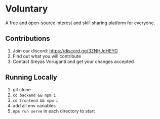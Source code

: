# Voluntary

A free and open-source interest and skill sharing platform for everyone.

## Contributions

1. Join our discord: https://discord.gg/3ZNHJdHEYG
2. Find out what you will contribute
3. Contact Sreyas Voruganti and get your changes accepted

## Running Locally

1. git clone
2. `cd backend && npm i`
3. `cd frontend && npm i`
4. add all env variables
5. `npm run serve` in each directory to start
